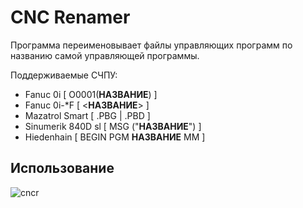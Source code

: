 # CNC Renamer
Программа переименовывает файлы управляющих программ по названию самой управляющей программы.

Поддерживаемые СЧПУ:
* Fanuc 0i           [ O0001(**НАЗВАНИЕ**) ]
* Fanuc 0i-*F        [ <**НАЗВАНИЕ**> ]
* Mazatrol Smart     [ .PBG | .PBD ]
* Sinumerik 840D sl  [ MSG (\"**НАЗВАНИЕ**\") ]
* Hiedenhain         [ BEGIN PGM **НАЗВАНИЕ** MM ]

## Использование
![cncr](https://user-images.githubusercontent.com/36793765/204391204-c0a0c2f5-aa84-4a9f-bd7c-b11df90ce481.gif)
